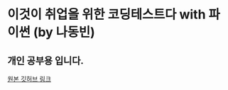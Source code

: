 # 이것이 취업을 위한 코딩테스트다 with 파이썬 (by 나동빈)
## 개인 공부용 입니다.


[원본 깃허브 링크](https://github.com/ndb796/python-for-coding-test)

